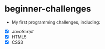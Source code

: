 # beginner-challenges
 * My first programming challenges, including:

 - [x] *JavaScript*
 - [x] HTML5
 - [x] CSS3
